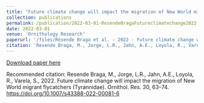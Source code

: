 ```yaml
---
title: "Future climate change will impact the migration of New World migrant flycatchers (Tyrannidae)"
collection: publications
permalink: /publication/2022-03-01-ResendeBragaFutureclimatechange2022
date: 2022-03-01
venue: 'Ornithology Research'
paperurl: '/files/Resende Braga et al. - 2022 - Future climate change will impact the migration of.pdf'
citation: 'Resende Braga, M., Jorge, L.R., Jahn, A.E., Loyola, R., Varela, S., 2022. Future climate change will impact the migration of New World migrant flycatchers (Tyrannidae). Ornithol. Res. 30, 63–74. https://doi.org/10.1007/s43388-022-00081-6'
---
```


<a href='/files/Resende Braga et al. - 2022 - Future climate change will impact the migration of.pdf'>Download paper here</a>

Recommended citation: Resende Braga, M., Jorge, L.R., Jahn, A.E., Loyola, R., Varela, S., 2022. Future climate change will impact the migration of New World migrant flycatchers (Tyrannidae). Ornithol. Res. 30, 63–74. https://doi.org/10.1007/s43388-022-00081-6